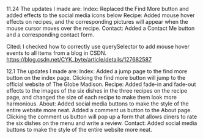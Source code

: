 11.24 The updates I made are:
Index: Replaced the Find More button and added effects to the social media icons below
Recipe: Added mouse hover effects on recipes, and the corresponding pictures will appear when the mouse cursor moves over the recipe.
Contact: Added a Contact Me button and a corresponding contact form.

Cited:
I checked how to correctly use querySelector to add mouse hover events to all items from a blog in CSDN.
https://blog.csdn.net/CYK_byte/article/details/127682587

12.1 The updates I made are:
Index: Added a jump page to the find more button on the index page. Clicking the find more button will jump to the official website of The Globe Madison.
Recipe: Added fade-in and fade-out effects to the images of the six dishes in the three recipes on the recipe page, and changed the size of each recipe to make them look more harmonious.
About: Added social media buttons to make the style of the entire website more neat. 
       Added a comment us button to the About page. Clicking the comment us button will pop up a form that allows diners to rate the six dishes on the menu and write a review.
Contact: Added social media buttons to make the style of the entire website more neat.
